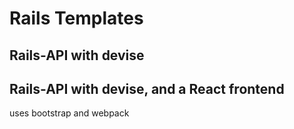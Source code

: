 # Rails Templates

## Rails-API with devise

## Rails-API with devise, and a React frontend
uses bootstrap and webpack
